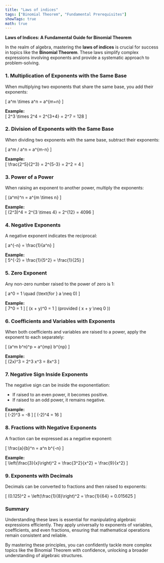 ```yaml
---
title: "Laws of indices"
tags: ["Binomial Theorem", "Fundamental Prerequisites"]
showTags: true
math: true
---
```




**Laws of Indices: A Fundamental Guide for Binomial Theorem**

In the realm of algebra, mastering the **laws of indices** is crucial for success in topics like the **Binomial Theorem**. These laws simplify complex expressions involving exponents and provide a systematic approach to problem-solving.

### 1. Multiplication of Exponents with the Same Base

When multiplying two exponents that share the same base, you add their exponents:

\[ a^m \times a^n = a^{m+n} \]

**Example:**  
\[ 2^3 \times 2^4 = 2^{3+4} = 2^7 = 128 \]

### 2. Division of Exponents with the Same Base

When dividing two exponents with the same base, subtract their exponents:

\[ a^m / a^n = a^{m-n} \]

**Example:**  
\[ \frac{2^5}{2^3} = 2^{5-3} = 2^2 = 4 \]

### 3. Power of a Power

When raising an exponent to another power, multiply the exponents:

\[ (a^m)^n = a^{m \times n} \]

**Example:**  
\[ (2^3)^4 = 2^{3 \times 4} = 2^{12} = 4096 \]

### 4. Negative Exponents

A negative exponent indicates the reciprocal:

\[ a^{-n} = \frac{1}{a^n} \]

**Example:**  
\[ 5^{-2} = \frac{1}{5^2} = \frac{1}{25} \]

### 5. Zero Exponent

Any non-zero number raised to the power of zero is 1:

\[ a^0 = 1 \quad (\text{for } a \neq 0) \]

**Example:**  
\[ 7^0 = 1 \]
\[ (x + y)^0 = 1 \] (provided \( x + y \neq 0 \))

### 6. Coefficients and Variables with Exponents

When both coefficients and variables are raised to a power, apply the exponent to each separately:

\[ (a^m b^n)^p = a^{mp} b^{np} \]

**Example:**  
\[ (2x)^3 = 2^3 x^3 = 8x^3 \]

### 7. Negative Sign Inside Exponents

The negative sign can be inside the exponentiation:
- If raised to an even power, it becomes positive.
- If raised to an odd power, it remains negative.

**Example:**  
\[ (-2)^3 = -8 \]
\[ (-2)^4 = 16 \]

### 8. Fractions with Negative Exponents

A fraction can be expressed as a negative exponent:

\[ \frac{a}{b}^n = a^n b^{-n} \]

**Example:**  
\[ \left(\frac{3}{x}\right)^2 = \frac{3^2}{x^2} = \frac{9}{x^2} \]

### 9. Exponents with Decimals

Decimals can be converted to fractions and then raised to exponents:

\[ (0.125)^2 = \left(\frac{1}{8}\right)^2 = \frac{1}{64} = 0.015625 \]

### Summary

Understanding these laws is essential for manipulating algebraic expressions efficiently. They apply universally to exponents of variables, coefficients, and even fractions, ensuring that mathematical operations remain consistent and reliable.

By mastering these principles, you can confidently tackle more complex topics like the Binomial Theorem with confidence, unlocking a broader understanding of algebraic structures.
